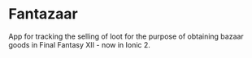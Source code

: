 # Fantazaar
App for tracking the selling of loot for the purpose of obtaining bazaar goods in Final Fantasy XII - now in Ionic 2.

